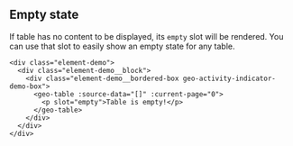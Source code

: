 ## Empty state

If table has no content to be displayed, its `empty` slot will be rendered. You
can use that slot to easily show an empty state for any table.

```jsv live
<div class="element-demo">
  <div class="element-demo__block">
    <div class="element-demo__bordered-box geo-activity-indicator-demo-box">
      <geo-table :source-data="[]" :current-page="0">
        <p slot="empty">Table is empty!</p>
      </geo-table>
    </div>
  </div>
</div>
```
